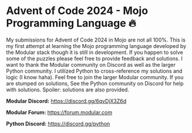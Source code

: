 # Advent of Code 2024 - Mojo Programming Language &#x1F525;
My submissions for Advent of Code 2024 in Mojo are not all 100%. This is my first attempt at learning the Mojo programming language developed by the Modular stack though it is still in development. If you happen to solve some of the puzzles please feel free to provide feedback and solutions. I want to thank the Modular community on Discord as well as the larger Python community. I utilized Python to cross-reference my solutions and logic (I know haha). Feel free to join the larger Modular community. If you are stumped on solutions, See the Python community on Discord for help with solutions. Spoiler: solutions are also provided.

**Modular Discord:** https://discord.gg/6qvDjX3Z6d

**Modular Forum:** https://forum.modular.com

**Python Discord:** https://discord.gg/python
